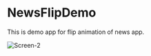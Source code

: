 # NewsFlipDemo

This is demo app for flip animation of news app.

![Screen-2](https://user-images.githubusercontent.com/71287425/93127329-527ea380-f6eb-11ea-8108-517ffd7798c1.png)
